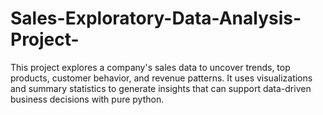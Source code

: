 # Sales-Exploratory-Data-Analysis-Project-
This project explores a company's sales data to uncover trends, top products, customer behavior, and revenue patterns. It uses visualizations and summary statistics to generate insights that can support data-driven business decisions with pure python.
